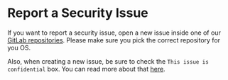 # Report a Security Issue

If you want to report a security issue, open a new issue inside one of our
[GitLab repositories](https://gitlab.com/librewolf-community/browser). Please
make sure you pick the correct repository for you OS.

Also, when creating a new issue, be sure to check the
`This issue is confidential` box. You can read more about that
[here](https://docs.gitlab.com/ee/user/project/issues/confidential_issues.html).
